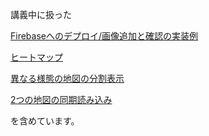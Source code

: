 講義中に扱った

[Firebaseへのデプロイ/画像追加と確認の実装例](./main/)

[ヒートマップ](./heatmap/)

[異なる様態の地図の分割表示](./swiper/)

[2つの地図の同期読み込み](./syncmap/)

を含めています。